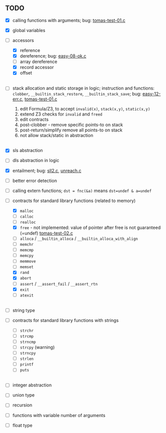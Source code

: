 ## TODO

- [x] calling functions with arguments;
  bug: [tomas-test-01.c](tests/tomas-test-01.c#L14)

- [x] global variables

- [ ] accessors
  - [x] reference
  - [x] dereference; bug: [easy-08-ok.c](tests/easy-08-ok.c#L13)
  - [ ] array dereference
  - [x] record accessor
  - [x] offset
  <br/>
- [ ] stack allocation and static storage in logic;
  instruction and functions: `clobber`, `__builtin_stack_restore`, `__builtin_stack_save`;
  bug: [easy-12-err.c](tests/easy-12-err.c#L9), [tomas-test-01.c](tests/tomas-test-01.c#L14)
    1. edit Formula/Z3, to accept `invalid(x)`, `stack(x,y)`, `static(x,y)`
    2. extend Z3 checks for `invalid` and `freed`
    3. edit contracts
    4. post-clobber - remove specific points-to on stack
    5. post-return/simplify remove all points-to on stack
    6. not allow stack/static in abstraction
  <br/>
- [x] sls abstraction

- [ ] dls abstraction in logic

- [x] entailment; bug: [sll2.c](tests/sll2.c), [unreach.c](tests/unreach.c)

- [ ] better error detection

- [ ] calling extern functions; `dst = fnc(&a)` means `dst=undef & a=undef`

- [ ] contracts for standard library functions (related to memory)
  - [x] `malloc`
  - [ ] `calloc`
  - [ ] `realloc`
  - [x] `free` - not implemented: value of pointer after free is not guaranteed (=undef) [tomas-test-02.c](tests/tomas-test-02.c)
  - [ ] `alloca` / `__builtin_alloca` / `__builtin_alloca_with_align`
  - [ ] `memchr`
  - [ ] `memcmp`
  - [ ] `memcpy`
  - [ ] `memmove`
  - [ ] `memset`
  - [x] `rand`
  - [x] `abort`
  - [ ] `assert` / `__assert_fail` / `__assert_rtn`
  - [x] `exit`
  - [ ] `atexit`
  <br/>
- [ ] string type

- [ ] contracts for standard library functions with strings
  - [ ] `strchr`
  - [ ] `strcmp`
  - [ ] `strncmp`
  - [ ] `strcpy` (warning)
  - [ ] `strncpy`
  - [ ] `strlen`
  - [ ] `printf`
  - [ ] `puts`
  <br/>
- [ ] integer abstraction

- [ ] union type

- [ ] recursion

- [ ] functions with variable number of arguments

- [ ] float type
